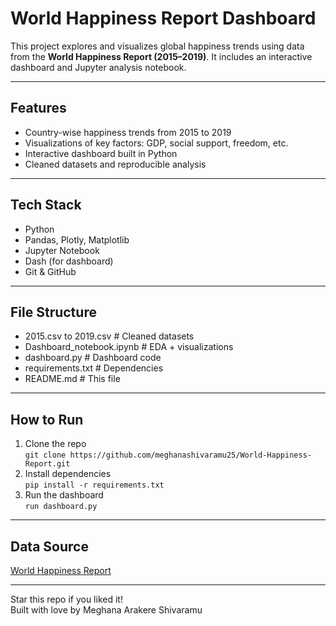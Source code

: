 #  World Happiness Report Dashboard

This project explores and visualizes global happiness trends using data from the **World Happiness Report (2015–2019)**. It includes an interactive dashboard and Jupyter analysis notebook.

---

##  Features
- Country-wise happiness trends from 2015 to 2019
- Visualizations of key factors: GDP, social support, freedom, etc.
- Interactive dashboard built in Python
- Cleaned datasets and reproducible analysis

---

##  Tech Stack
- Python
- Pandas, Plotly, Matplotlib
- Jupyter Notebook
- Dash (for dashboard)
- Git & GitHub

---

##  File Structure
- 2015.csv to 2019.csv # Cleaned datasets
-  Dashboard_notebook.ipynb # EDA + visualizations
-  dashboard.py # Dashboard code
-  requirements.txt # Dependencies
-  README.md # This file


---

##  How to Run
1. Clone the repo  
   `git clone https://github.com/meghanashivaramu25/World-Happiness-Report.git`
2. Install dependencies  
   `pip install -r requirements.txt`
3. Run the dashboard  
   `run dashboard.py` 

---

##  Data Source
[World Happiness Report](https://www.kaggle.com/datasets/unsdsn/world-happiness/data)

---

 Star this repo if you liked it!  
 Built with love by Meghana Arakere Shivaramu
